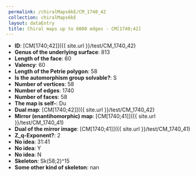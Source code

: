```yaml
--- 
 permalink: /chiralMaps6kE/CM_1740_42 
 collection: chiralMaps6kE
 layout: dataEntry
 title: Chiral maps up to 6000 edges - CM[1740;42]
---
```


- **ID**: [CM[1740;42]]({{ site.url }}/test/CM_1740_42)
- **Genus of the underlying surface**: 813
- **Length of the face**: 60
- **Valency**: 60
- **Length of the Petrie polygon**: 58
- **Is the automorphism group solvable?**: S
- **Number of vertices**: 58
- **Number of edges**: 1740
- **Number of faces**: 58
- **The map is self-**: Du
- **Dual map**: [CM[1740;42]]({{ site.url }}/test/CM_1740_42)
- **Mirror (enantihomorphic) map**: [CM[1740;41]]({{ site.url }}/test/CM_1740_41)
- **Dual of the mirror image**: [CM[1740;41]]({{ site.url }}/test/CM_1740_41)
- **Z_q-Exponent?**: 2
- **No idea**:  31:41
- **No idea**: Y
- **No idea**: N
- **Skeleton**: Sk(58;2)^15
- **Some other kind of skeleton**: nan
